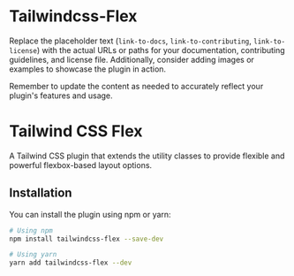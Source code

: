 # Tailwindcss-Flex

Replace the placeholder text (`link-to-docs`, `link-to-contributing`, `link-to-license`) with the actual URLs or paths for your documentation, contributing guidelines, and license file. Additionally, consider adding images or examples to showcase the plugin in action.

Remember to update the content as needed to accurately reflect your plugin's features and usage.
# Tailwind CSS Flex

A Tailwind CSS plugin that extends the utility classes to provide flexible and powerful flexbox-based layout options.

## Installation

You can install the plugin using npm or yarn:

```bash
# Using npm
npm install tailwindcss-flex --save-dev

# Using yarn
yarn add tailwindcss-flex --dev
